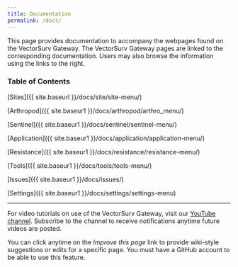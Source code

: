 ```yaml
---
title: Documentation
permalink: /docs/
---
```


This page provides documentation to accompany the webpages found on the VectorSurv Gateway. The VectorSurv Gateway pages are linked to the corresponding documentation. Users may also browse the information using the links to the right.

### Table of Contents
[Sites]({{ site.baseurl }}/docs/site/site-menu/)

[Arthropod]({{ site.baseur1 }}/docs/arthropod/arthro_menu/)

[Sentinel]({{ site.baseur1 }}/docs/sentinel/sentinel-menu/)

[Application]({{ site.baseur1 }}/docs/application/application-menu/)

[Resistance]({{ site.baseur1 }}/docs/resistance/resistance-menu/)

[Tools]({{ site.baseur1 }}/docs/tools/tools-menu/)

[Issues]({{ site.baseur1 }}/docs/issues/)

[Settings]({{ site.baseur1 }}/docs/settings/settings-menu)

***

For video tutorials on use of the VectorSurv Gateway, visit our [YouTube channel](https://www.youtube.com/channel/UCCtI2QiZKE32AtlaiAVzl-g). Subscribe to the channel to receive notifications anytime future videos are posted.

You can click anytime on the *Improve this page* link to provide wiki-style suggestions or edits for a specific page. You must have a GitHub account to be able to use this feature.
